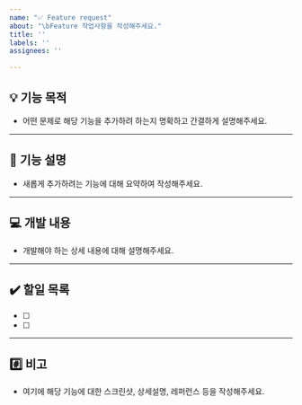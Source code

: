 ```yaml
---
name: "✅ Feature request"
about: "\bFeature 작업사항을 작성해주세요."
title: ''
labels: ''
assignees: ''

---
```


## :bulb: 기능 목적 ##
- 어떤 문제로 해당 기능을 추가하려 하는지 명확하고 간결하게 설명해주세요.

---
## :bookmark_tabs: 기능 설명 ## 
- 새롭게 추가하려는 기능에 대해 요약하여 작성해주세요.

---
## :computer: 개발 내용 ## 
- 개발해야 하는 상세 내용에 대해 설명해주세요.

---
## :heavy_check_mark: 할일 목록 ## 
- [ ]
- [ ]

---
## :hash: 비고 ##
- 여기에 해당 기능에 대한 스크린샷, 상세설명, 레퍼런스 등을 작성해주세요.
